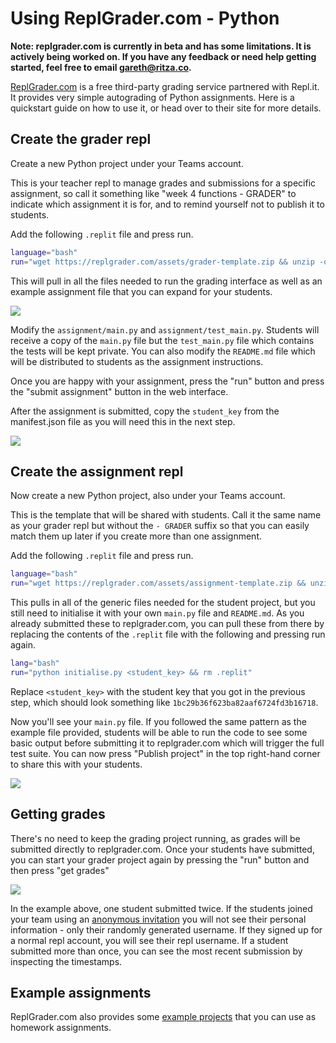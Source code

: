 # Using ReplGrader.com - Python

**Note: replgrader.com is currently in beta and has some limitations. It is actively being worked on. If you have any feedback or need help getting started, feel free to email gareth@ritza.co.**

[ReplGrader.com](https://replgrader.com) is a free third-party grading service partnered with Repl.it. It provides very simple autograding of Python assignments. Here is a quickstart guide on how to use it, or head over to their site for more details.

## Create the grader repl
Create a new Python project under your Teams account.

This is your teacher repl to manage grades and submissions for a specific assignment, so call it something like "week 4 functions - GRADER" to indicate which assignment it is for, and to remind yourself not to publish it to students.

Add the following `.replit` file and press run.

```bash
language="bash"
run="wget https://replgrader.com/assets/grader-template.zip && unzip -o grader-template.zip && rm .replit" 
```

This will pull in all the files needed to run the grading interface as well as an example assignment file that you can expand for your students.

![](/images/teamsForEducation/replgrader-com-structure.png)

Modify the `assignment/main.py` and `assignment/test_main.py`. Students will receive a copy of the `main.py` file but the `test_main.py` file which contains the tests will be kept private. You can also modify the `README.md` file which will be distributed to students as the assignment instructions.

Once you are happy with your assignment, press the "run" button and press the "submit assignment" button in the web interface.

After the assignment is submitted, copy the `student_key` from the manifest.json file as you will need this in the next step.

![](/images/teamsForEducation/replgrader-com-student-key.png)


## Create the assignment repl
Now create a new Python project, also under your Teams account.

This is the template that will be shared with students. Call it the same name as your grader repl but without the `- GRADER` suffix so that you can easily match them up later if you create more than one assignment. 

Add the following `.replit` file and press run.

```bash
language="bash"
run="wget https://replgrader.com/assets/assignment-template.zip && unzip -o assignment-template.zip"
```

This pulls in all of the generic files needed for the student project, but you still need to initialise it with your own `main.py` file and `README.md`. As you already submitted these to replgrader.com, you can pull these from there by replacing the contents of the `.replit` file with the following and pressing run again.

```bash
lang="bash"
run="python initialise.py <student_key> && rm .replit"
```

Replace `<student_key>` with the student key that you got in the previous step, which should look something like `1bc29b36f623ba82aaf6724fd3b16718`.

Now you'll see your `main.py` file. If you followed the same pattern as the example file provided, students will be able to run the code to see some basic output before submitting it to replgrader.com which will trigger the full test suite. You can now press "Publish project" in the top right-hand corner to share this with your students.

![](/images/teamsForEducation/replgrader-com-initialised.png)

## Getting grades

There's no need to keep the grading project running, as grades will be submitted directly to replgrader.com. Once your students have submitted, you can start your grader project again by pressing the "run" button and then press "get grades"

![](/images/teamsForEducation/replgrader-com-grades.png)

In the example above, one student submitted twice. If the students joined your team using an [anonymous invitation](https://docs.repl.it/Teams/Invitations) you will not see their personal information - only their randomly generated username. If they signed up for a normal repl account, you will see their repl username. If a student submitted more than once, you can see the most recent submission by inspecting the timestamps.

## Example assignments

ReplGrader.com also provides some [example projects](https://replgrader.com/pages/home.html#examples) that you can use as homework assignments.

